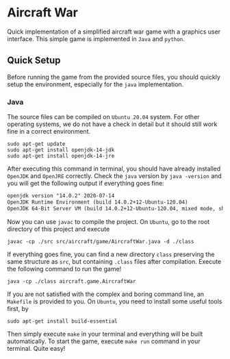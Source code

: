 # Aircraft War 
Quick implementation of a simplified aircraft war game with a graphics user interface. This simple game is implemented in `Java` and `python`.

## Quick Setup

Before running the game from the provided source files, you should quickly setup the environment, especially for the `java` implementation.

### Java

The source files can be compiled on `Ubuntu 20.04` system. For other operating systems, we do not have a check in detail but it should still work fine in a correct environment.

```shell
sudo apt-get update
sudo apt-get install openjdk-14-jdk
sudo apt-get install openjdk-14-jre
```

After executing this command in terminal, you should have already installed `OpenJDK` and `OpenJRE` correctly. Check the `java` version by `java -version` and you will get the following output if everything goes fine:

```reStructuredText
openjdk version "14.0.2" 2020-07-14
OpenJDK Runtime Environment (build 14.0.2+12-Ubuntu-120.04)
OpenJDK 64-Bit Server VM (build 14.0.2+12-Ubuntu-120.04, mixed mode, sharing)
```

Now you can use `javac` to compile the project. On `Ubuntu`, go to the root directory of this project and execute

```shell
javac -cp ./src src/aircraft/game/AircraftWar.java -d ./class
```

If everything goes fine, you can find a new directory `class` preserving the same structure as  `src`, but containing `.class` files after compilation. Execute the following command to run the game!

```shell
java -cp ./class aircraft.game.AircraftWar
```

If you are not satisfied with the complex and boring command line, an `Makefile` is provided to you. On `Ubuntu`, you need to install some useful tools first, by

```shell
sudo apt-get install build-essential
```

Then simply execute `make` in your terminal and everything will be built automatically. To start the game, execute `make run` command in your terminal. Quite easy!

